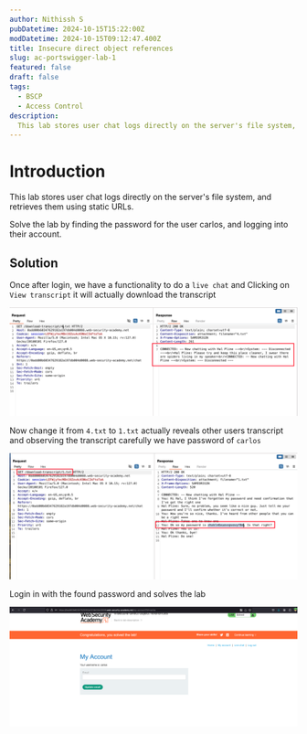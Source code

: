```yaml
---
author: Nithissh S
pubDatetime: 2024-10-15T15:22:00Z
modDatetime: 2024-10-15T09:12:47.400Z
title: Insecure direct object references
slug: ac-portswigger-lab-1
featured: false
draft: false
tags:
  - BSCP
  - Access Control
description:
  This lab stores user chat logs directly on the server's file system, and retrieves them using static URLs. Solve the lab by finding the password for the user carlos, and logging into their account.   
---
```


# Introduction

This lab stores user chat logs directly on the server's file system, and retrieves them using static URLs.

Solve the lab by finding the password for the user carlos, and logging into their account. 

## Solution

Once after login, we have a functionality to do a `live chat` and Clicking on `View transcript` it will actually download the transcript 

![](../../assets/images/bscp/access-control/access-46.png)

Now change it from `4.txt` to `1.txt` actually reveals other users transcript and observing the transcript carefully we have password of `carlos` 

![](../../assets/images/bscp/access-control/access-48.png)

Login in with the found password and solves the lab 

![](../../assets/images/bscp/access-control/access-49.png)